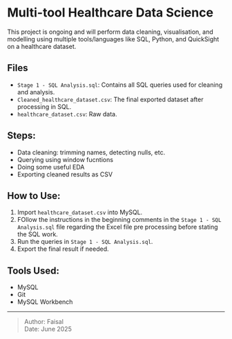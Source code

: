 ﻿# Multi-tool Healthcare Data Science

This project is ongoing and will perform data cleaning, visualisation, and modelling using multiple tools/languages like SQL, Python, and QuickSight on a healthcare dataset.

## Files

- `Stage 1 - SQL Analysis.sql`: Contains all SQL queries used for cleaning and analysis.
- `Cleaned_healthcare_dataset.csv`: The final exported dataset after processing in SQL.
- `healthcare_dataset.csv`: Raw data.

## Steps:

- Data cleaning: trimming names, detecting nulls, etc.
- Querying using window fucntions
- Doing some useful EDA
- Exporting cleaned results as CSV

## How to Use:

1. Import `healthcare_dataset.csv` into MySQL.
2. FOllow the instructions in the beginning comments in the `Stage 1 - SQL Analysis.sql` file regarding the Excel file pre processing before stating the SQL work.
3. Run the queries in `Stage 1 - SQL Analysis.sql`.
4. Export the final result if needed.

## Tools Used:

- MySQL
- Git
- MySQL Workbench

---

> Author: Faisal  
> Date: June 2025
